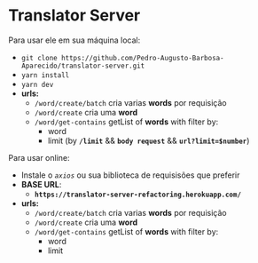 # Translator Server

Para usar ele em sua máquina local:
 - `git clone https://github.com/Pedro-Augusto-Barbosa-Aparecido/translator-server.git`
 - `yarn install`
 - `yarn dev`
 - **urls:**
   - `/word/create/batch` cria varias **words** por requisição
   - `/word/create` cria uma **word**
   - `/word/get-contains` getList of **words** with filter by: 
     - word
     - limit (by **`/limit`** && **`body request`** && **`url?limit=$number`**)

Para usar online:
  - Instale o *`axios`* ou sua biblioteca de requisisões que preferir
  - **BASE URL**:
    - **`https://translator-server-refactoring.herokuapp.com/`**
  - **urls:**
     - `/word/create/batch` cria varias **words** por requisição
     - `/word/create` cria uma **word**
     - `/word/get-contains` getList of **words** with filter by: 
       - word
       - limit  